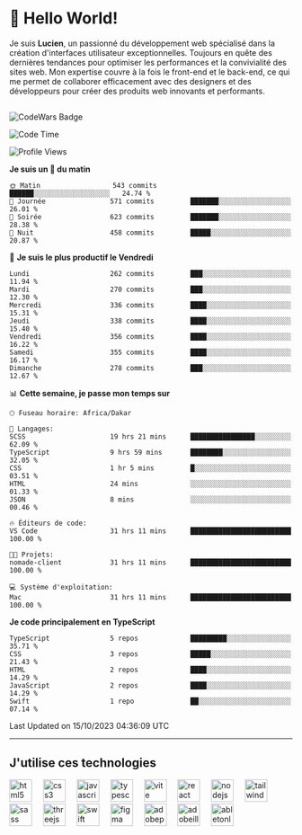 # 👋 Hello World!

Je suis **Lucien**, un passionné du développement web spécialisé dans la création d'interfaces utilisateur exceptionnelles. Toujours en quête des dernières tendances pour optimiser les performances et la convivialité des sites web. Mon expertise couvre à la fois le front-end et le back-end, ce qui me permet de collaborer efficacement avec des designers et des développeurs pour créer des produits web innovants et performants.

##

![CodeWars Badge](https://www.codewars.com/users/xyhomi3/badges/small)

<!--START_SECTION:waka-->
![Code Time](http://img.shields.io/badge/Code%20Time-118%20hrs%2036%20mins-blue)

![Profile Views](http://img.shields.io/badge/Vues%20du%20profil-22-blue)

**Je suis un 🐤 du matin** 

```text
🌞 Matin                  543 commits         ██████░░░░░░░░░░░░░░░░░░░   24.74 % 
🌆 Journée                571 commits         ███████░░░░░░░░░░░░░░░░░░   26.01 % 
🌃 Soirée                 623 commits         ███████░░░░░░░░░░░░░░░░░░   28.38 % 
🌙 Nuit                   458 commits         █████░░░░░░░░░░░░░░░░░░░░   20.87 % 
```
📅 **Je suis le plus productif le Vendredi** 

```text
Lundi                    262 commits         ███░░░░░░░░░░░░░░░░░░░░░░   11.94 % 
Mardi                    270 commits         ███░░░░░░░░░░░░░░░░░░░░░░   12.30 % 
Mercredi                 336 commits         ████░░░░░░░░░░░░░░░░░░░░░   15.31 % 
Jeudi                    338 commits         ████░░░░░░░░░░░░░░░░░░░░░   15.40 % 
Vendredi                 356 commits         ████░░░░░░░░░░░░░░░░░░░░░   16.22 % 
Samedi                   355 commits         ████░░░░░░░░░░░░░░░░░░░░░   16.17 % 
Dimanche                 278 commits         ███░░░░░░░░░░░░░░░░░░░░░░   12.67 % 
```


📊 **Cette semaine, je passe mon temps sur** 

```text
🕑︎ Fuseau horaire: Africa/Dakar

💬 Langages: 
SCSS                     19 hrs 21 mins      ████████████████░░░░░░░░░   62.09 % 
TypeScript               9 hrs 59 mins       ████████░░░░░░░░░░░░░░░░░   32.05 % 
CSS                      1 hr 5 mins         █░░░░░░░░░░░░░░░░░░░░░░░░   03.51 % 
HTML                     24 mins             ░░░░░░░░░░░░░░░░░░░░░░░░░   01.33 % 
JSON                     8 mins              ░░░░░░░░░░░░░░░░░░░░░░░░░   00.46 % 

🔥 Éditeurs de code: 
VS Code                  31 hrs 11 mins      █████████████████████████   100.00 % 

🐱‍💻 Projets: 
nomade-client            31 hrs 11 mins      █████████████████████████   100.00 % 

💻 Système d'exploitation: 
Mac                      31 hrs 11 mins      █████████████████████████   100.00 % 
```

**Je code principalement en TypeScript** 

```text
TypeScript               5 repos             █████████░░░░░░░░░░░░░░░░   35.71 % 
CSS                      3 repos             █████░░░░░░░░░░░░░░░░░░░░   21.43 % 
HTML                     2 repos             ████░░░░░░░░░░░░░░░░░░░░░   14.29 % 
JavaScript               2 repos             ████░░░░░░░░░░░░░░░░░░░░░   14.29 % 
Swift                    1 repo              ██░░░░░░░░░░░░░░░░░░░░░░░   07.14 % 
```




 Last Updated on 15/10/2023 04:36:09 UTC
<!--END_SECTION:waka-->
---

## J'utilise ces technologies

<div align="left">
  <img src="https://skillicons.dev/icons?i=html" height="40" alt="html5 logo"  />
  <img width="12" />
  <img src="https://skillicons.dev/icons?i=css" height="40" alt="css3 logo"  />
  <img width="12" />
  <img src="https://skillicons.dev/icons?i=js" height="40" alt="javascript logo"  />
  <img width="12" />
  <img src="https://skillicons.dev/icons?i=ts" height="40" alt="typescript logo"  />
  <img width="12" />
  <img src="https://skillicons.dev/icons?i=vite" height="40" alt="vite logo"  />
  <img width="12" />
  <img src="https://skillicons.dev/icons?i=react" height="40" alt="react logo"  />
  <img width="12" />
  <img src="https://cdn.jsdelivr.net/gh/devicons/devicon/icons/nodejs/nodejs-original.svg" height="40" alt="nodejs logo"  />
  <img width="12" />
  <img src="https://skillicons.dev/icons?i=tailwind" height="40" alt="tailwindcss logo"  />
  <img width="12" />
  <img src="https://skillicons.dev/icons?i=sass" height="40" alt="sass logo"  />
  <img width="12" />
  <img src="https://skillicons.dev/icons?i=threejs" height="40" alt="threejs logo"  />
  <img width="12" />
  <img src="https://skillicons.dev/icons?i=swift" height="40" alt="swift logo"  />
  <img width="12" />
  <img src="https://skillicons.dev/icons?i=figma" height="40" alt="figma logo"  />
  <img width="12" />
  <img src="https://skillicons.dev/icons?i=ps" height="40" alt="adobephotoshop logo"  />
  <img width="12" />
  <img src="https://skillicons.dev/icons?i=ai" height="40" alt="adobeillustrator logo"  />
  <img width="12" />
  <img src="https://skillicons.dev/icons?i=ableton" height="40" alt="abletonlive logo"  />
</div>



